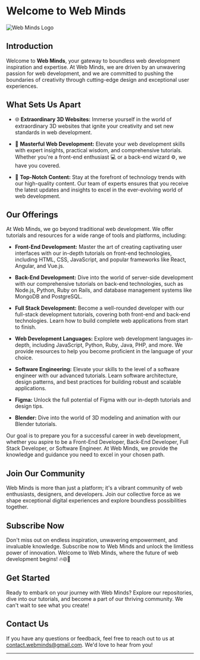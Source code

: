 # Welcome to Web Minds

![Web Minds Logo](https://yt3.googleusercontent.com/hzJfsFEGOE6sNxbJFEKlZu2_mTk5fwcPuuMJOIcBdtn8GD2yux_Fpm-5bhPpjqkXjAiK5uAVlA=s176-c-k-c0x00ffffff-no-rj)

## Introduction

Welcome to **Web Minds**, your gateway to boundless web development inspiration and expertise. At Web Minds, we are driven by an unwavering passion for web development, and we are committed to pushing the boundaries of creativity through cutting-edge design and exceptional user experiences.

## What Sets Us Apart

- 🌐 **Extraordinary 3D Websites:** Immerse yourself in the world of extraordinary 3D websites that ignite your creativity and set new standards in web development.

- 🚀 **Masterful Web Development:** Elevate your web development skills with expert insights, practical wisdom, and comprehensive tutorials. Whether you're a front-end enthusiast 💻 or a back-end wizard ⚙️, we have you covered.

- 🌟 **Top-Notch Content:** Stay at the forefront of technology trends with our high-quality content. Our team of experts ensures that you receive the latest updates and insights to excel in the ever-evolving world of web development.

## Our Offerings

At Web Minds, we go beyond traditional web development. We offer tutorials and resources for a wide range of tools and platforms, including:
- **Front-End Development:** Master the art of creating captivating user interfaces with our in-depth tutorials on front-end technologies, including HTML, CSS, JavaScript, and popular frameworks like React, Angular, and Vue.js.

- **Back-End Development:** Dive into the world of server-side development with our comprehensive tutorials on back-end technologies, such as Node.js, Python, Ruby on Rails, and database management systems like MongoDB and PostgreSQL.

- **Full Stack Development:** Become a well-rounded developer with our full-stack development tutorials, covering both front-end and back-end technologies. Learn how to build complete web applications from start to finish.

- **Web Development Languages:** Explore web development languages in-depth, including JavaScript, Python, Ruby, Java, PHP, and more. We provide resources to help you become proficient in the language of your choice.

- **Software Engineering:** Elevate your skills to the level of a software engineer with our advanced tutorials. Learn software architecture, design patterns, and best practices for building robust and scalable applications.

- **Figma:** Unlock the full potential of Figma with our in-depth tutorials and design tips.

- **Blender:** Dive into the world of 3D modeling and animation with our Blender tutorials.

Our goal is to prepare you for a successful career in web development, whether you aspire to be a Front-End Developer, Back-End Developer, Full Stack Developer, or Software Engineer. At Web Minds, we provide the knowledge and guidance you need to excel in your chosen path.

## Join Our Community

Web Minds is more than just a platform; it's a vibrant community of web enthusiasts, designers, and developers. Join our collective force as we shape exceptional digital experiences and explore boundless possibilities together.

## Subscribe Now

Don't miss out on endless inspiration, unwavering empowerment, and invaluable knowledge. Subscribe now to Web Minds and unlock the limitless power of innovation. Welcome to Web Minds, where the future of web development begins! 🔥🌐🌟

## Get Started

Ready to embark on your journey with Web Minds? Explore our repositories, dive into our tutorials, and become a part of our thriving community. We can't wait to see what you create!


## Contact Us

If you have any questions or feedback, feel free to reach out to us at [contact.webminds@gmail.com](mailto:contact.webminds@gmail.com
). We'd love to hear from you!

---
